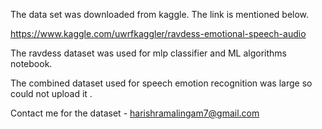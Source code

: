 The data set was downloaded from kaggle. The link is mentioned below.

https://www.kaggle.com/uwrfkaggler/ravdess-emotional-speech-audio

The ravdess dataset was used for mlp classifier and ML algorithms notebook.

The combined dataset used for speech emotion recognition was large so could not upload it .

Contact me for the dataset - harishramalingam7@gmail.com

